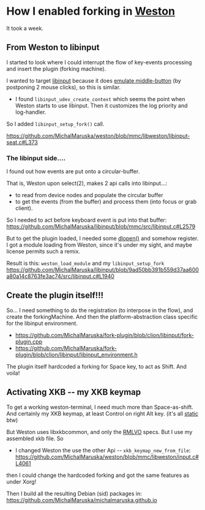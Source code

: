 # How I enabled forking in [Weston](https://wayland.pages.freedesktop.org/weston/#)

It took a week.

## From Weston to libinput
I started to look where I could interrupt the flow of key-events processing and insert the plugin (forking machine).

I wanted to target [libinput](https://wayland.freedesktop.org/libinput/doc/latest/index.html) because it does [emulate middle-button](https://wayland.freedesktop.org/libinput/doc/latest/configuration.html#middle-button-emulation) (by postponing 2 mouse clicks), so
this is similar.

* I found `libinput_udev_create_context` which seems the point when Weston starts to use libinput.
Then it customizes the log priority and log-handler.

So I added         `libinput_setup_fork()` call.

https://github.com/MichalMaruska/weston/blob/mmc/libweston/libinput-seat.c#L373

### The libinput side....
I found out how events are put onto a circular-buffer.

That is, Weston upon select(2), makes 2 api calls into libinput...:

* to read from device nodes and populate the circular buffer
* to get the events (from the buffer) and process them (into focus or grab client).

So I needed to act before keyboard event is put into that buffer:
https://github.com/MichalMaruska/libinput/blob/mmc/src/libinput.c#L2579

But to get the plugin loaded, I needed some [dlopen()](https://man7.org/linux/man-pages/man3/dlopen.3.html) and somehow register.
I got a module loading from Weston, since it's under my sight, and maybe license permits such a remix.

Result is this: `weston_load_module` and my  `libinput_setup_fork`
https://github.com/MichalMaruska/libinput/blob/9ad50bb391b559d37aa600a80a14c8763fe3ac74/src/libinput.c#L1940

## Create the **plugin** itself!!!
So... I need something to do the registration (to interpose in the flow), and create the forkingMachine.
And then the platform-abstraction class specific for the libinput environment.
* https://github.com/MichalMaruska/fork-plugin/blob/clion/libinput/fork-plugin.cpp
* https://github.com/MichalMaruska/fork-plugin/blob/clion/libinput/libinput_environment.h

The plugin itself hardcoded a forking for Space key, to act as Shift. And voila!

## Activating XKB -- my XKB keymap
To get a working weston-terminal, I need much more than Space-as-shift. And certainly my XKB keymap,
at least Control on right Alt key. (it's all [static](https://unix.stackexchange.com/questions/309580/does-wayland-use-xkb-for-keyboard-layouts) btw)

But Weston uses libxkbcommon, and only the
[RMLVO](https://who-t.blogspot.com/2020/02/user-specific-xkb-configuration-part-1.html) specs. But I use my assembled xkb
file. So

* I changed Weston the use the other Api -- `xkb_keymap_new_from_file`:
 https://github.com/MichalMaruska/weston/blob/mmc/libweston/input.c#L4061

then I could change the hardcoded forking and got the same features as under Xorg!

Then I build all the resulting Debian (sid) packages in:
https://github.com/MichalMaruska/michalmaruska.github.io

